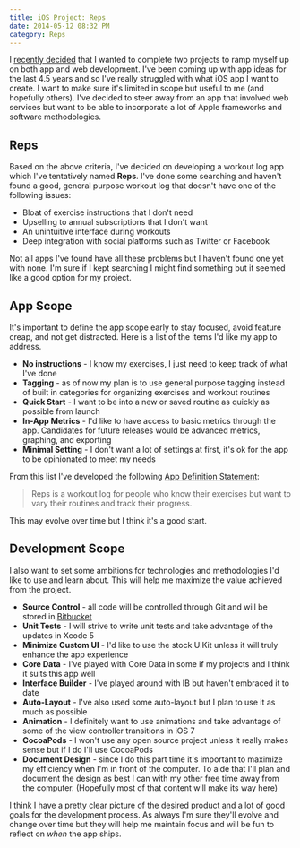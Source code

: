 ```yaml
---
title: iOS Project: Reps
date: 2014-05-12 08:32 PM
category: Reps
---
```


I [recently decided](/2014/05/07/starting-projects/) that I wanted to complete two projects to ramp myself up on both app and web development. I've been coming up with app ideas for the last 4.5 years and so I've really struggled with what iOS app I want to create. I want to make sure it's limited in scope but useful to me (and hopefully others). I've decided to steer away from an app that involved web services but want to be able to incorporate a lot of Apple frameworks and software methodologies.

## Reps

Based on the above criteria, I've decided on developing a workout log app which I've tentatively named **Reps**. I've done some searching and haven't found a good, general purpose workout log that doesn't have one of the following issues:

* Bloat of exercise instructions that I don't need
* Upselling to annual subscriptions that I don't want
* An unintuitive interface during workouts
* Deep integration with social platforms such as Twitter or Facebook

Not all apps I've found have all these problems but I haven't found one yet with none. I'm sure if I kept searching I might find something but it seemed like a good option for my project.

## App Scope
It's important to define the app scope early to stay focused, avoid feature creap, and not get distracted. Here is a list of the items I'd like my app to address.

* **No instructions** - I know my exercises, I just need to keep track of what I've done
* **Tagging** - as of now my plan is to use general purpose tagging instead of built in categories for organizing exercises and workout routines
* **Quick Start** - I want to be into a new or saved routine as quickly as possible from launch
* **In-App Metrics** - I'd like to have access to basic metrics through the app. Candidates for future releases would be advanced metrics, graphing, and exporting
* **Minimal Setting** - I don't want a lot of settings at first, it's ok for the app to be opinionated to meet my needs

From this list I've developed the following [App Definition Statement](https://developer.apple.com/library/ios/documentation/userexperience/conceptual/mobilehig/Process.html):

>Reps is a workout log for people who know their exercises but want to vary their routines and track their progress.

This may evolve over time but I think it's a good start.

## Development Scope
I also want to set some ambitions for technologies and methodologies I'd like to use and learn about. This will help me maximize the value achieved from the project.

* **Source Control** - all code will be controlled through Git and will be stored in [Bitbucket](https://bitbucket.org)
* **Unit Tests** - I will strive to write unit tests and take advantage of the updates in Xcode 5
* **Minimize Custom UI** - I'd like to use the stock UIKit unless it will truly enhance the app experience
* **Core Data** - I've played with Core Data in some if my projects and I think it suits this app well
* **Interface Builder** - I've played around with IB but haven't embraced it to date
* **Auto-Layout** - I've also used some auto-layout but I plan to use it as much as possible
* **Animation** - I definitely want to use animations and take advantage of some of the view controller transitions in iOS 7
* **CocoaPods** - I won't use any open source project unless it really makes sense but if I do I'll use CocoaPods
* **Document Design** - since I do this part time it's important to maximize my efficiency when I'm in front of the computer. To aide that I'll plan and document the design as best I can with my other free time away from the computer. (Hopefully most of that content will make its way here)

I think I have a pretty clear picture of the desired product and a lot of good goals for the development process. As always I'm sure they'll evolve and change over time but they will help me maintain focus and will be fun to reflect on *when* the app ships.